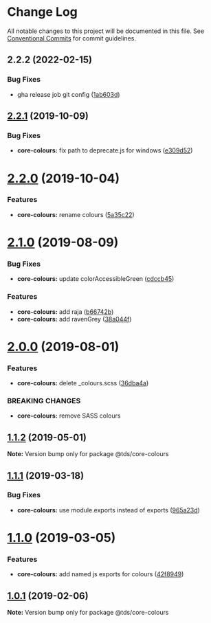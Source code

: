 # Change Log

All notable changes to this project will be documented in this file.
See [Conventional Commits](https://conventionalcommits.org) for commit guidelines.

## 2.2.2 (2022-02-15)


### Bug Fixes

* gha release job git config ([1ab603d](https://github.com/telusdigital/tds/commit/1ab603d68c36219b0711fc353bc2515b64712ca9))





## [2.2.1](https://github.com/telusdigital/tds/compare/@tds/core-colours@2.2.0...@tds/core-colours@2.2.1) (2019-10-09)


### Bug Fixes

* **core-colours:** fix path to deprecate.js for windows ([e309d52](https://github.com/telusdigital/tds/commit/e309d52))





# [2.2.0](https://github.com/telusdigital/tds/compare/@tds/core-colours@2.1.0...@tds/core-colours@2.2.0) (2019-10-04)


### Features

* **core-colours:** rename colours ([5a35c22](https://github.com/telusdigital/tds/commit/5a35c22))





# [2.1.0](https://github.com/telusdigital/tds/compare/@tds/core-colours@2.0.0...@tds/core-colours@2.1.0) (2019-08-09)


### Bug Fixes

* **core-colours:** update colorAccessibleGreen ([cdccb45](https://github.com/telusdigital/tds/commit/cdccb45))


### Features

* **core-colours:** add raja ([b66742b](https://github.com/telusdigital/tds/commit/b66742b))
* **core-colours:** add ravenGrey ([38a044f](https://github.com/telusdigital/tds/commit/38a044f))





# [2.0.0](https://github.com/telusdigital/tds/compare/@tds/core-colours@1.1.2...@tds/core-colours@2.0.0) (2019-08-01)


### Features

* **core-colours:** delete _colours.scss ([36dba4a](https://github.com/telusdigital/tds/commit/36dba4a))


### BREAKING CHANGES

* **core-colours:** remove SASS colours





## [1.1.2](https://github.com/telusdigital/tds/compare/@tds/core-colours@1.1.1...@tds/core-colours@1.1.2) (2019-05-01)

**Note:** Version bump only for package @tds/core-colours





## [1.1.1](https://github.com/telusdigital/tds/compare/@tds/core-colours@1.1.0...@tds/core-colours@1.1.1) (2019-03-18)


### Bug Fixes

* **core-colours:** use module.exports instead of exports ([965a23d](https://github.com/telusdigital/tds/commit/965a23d))





# [1.1.0](https://github.com/telusdigital/tds/compare/@tds/core-colours@1.0.1...@tds/core-colours@1.1.0) (2019-03-05)


### Features

* **core-colours:** add named js exports for colours ([42f8949](https://github.com/telusdigital/tds/commit/42f8949))





## [1.0.1](https://github.com/telusdigital/tds/compare/@tds/core-colours@1.0.0...@tds/core-colours@1.0.1) (2019-02-06)

**Note:** Version bump only for package @tds/core-colours
